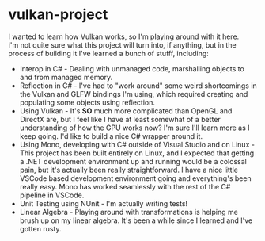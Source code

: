 # vulkan-project
I wanted to learn how Vulkan works, so I'm playing around with it here.  
I'm not quite sure what this project will turn into, if anything, but in the process of building it I've learned a bunch of stufff, 
including:
* Interop in C# - Dealing with unmanaged code, marshalling objects to and from managed memory.
* Reflection in C# - I've had to "work around" some weird shortcomings in the Vulkan and GLFW bindings I'm using, which required
creating and populating some objects using reflection.
* Using Vulkan - It's **SO** much more complicated than OpenGL and DirectX are, but I feel like I have at least somewhat of a
better understanding of how the GPU works now? I'm sure I'll learn more as I keep going. I'd like to build a nice C# wrapper around
it.
* Using Mono, developing with C# outside of Visual Studio and on Linux - This project has been built entirely on Linux, and I 
expected that getting a .NET development environment up and running would be a colossal pain, but it's actually been really
straightforward. I have a nice little VSCode based development environment going and everything's been really easy. Mono has worked
seamlessly with the rest of the C# pipeline in VSCode.
* Unit Testing using NUnit - I'm actually writing tests!
* Linear Algebra - Playing around with transformations is helping me brush up on my linear algebra. It's been a while since I
learned and I've gotten rusty.
